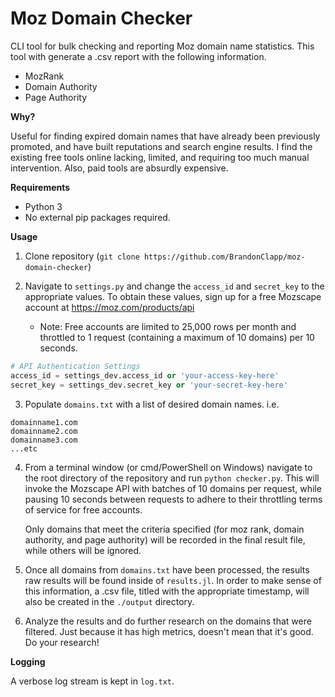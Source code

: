 # Moz Domain Checker
CLI tool for bulk checking and reporting Moz domain name statistics. This tool with generate a .csv report with the following information.
- MozRank
- Domain Authority
- Page Authority

**Why?**

Useful for finding expired domain names that have already been previously promoted, and have built reputations and search engine results. I find the existing free tools online lacking, limited, and requiring too much manual intervention. Also, paid tools are absurdly expensive.

**Requirements**
- Python 3
- No external pip packages required.

**Usage**
1. Clone repository (`git clone https://github.com/BrandonClapp/moz-domain-checker`)

2. Navigate to `settings.py` and change the `access_id` and `secret_key` to the appropriate values. To obtain these values, sign up for a free Mozscape account at https://moz.com/products/api
    - Note: Free accounts are limited to 25,000 rows per month and throttled to 1 request (containing a maximum of 10 domains) per 10 seconds.
    
```python
# API Authentication Settings
access_id = settings_dev.access_id or 'your-access-key-here'
secret_key = settings_dev.secret_key or 'your-secret-key-here'
```
    
3. Populate `domains.txt` with a list of desired domain names. i.e.

```
domainname1.com
domainname2.com
domainname3.com
...etc
```

4. From a terminal window (or cmd/PowerShell on Windows) navigate to the root directory of the repository and run `python checker.py`. This will invoke the Mozscape API with batches of 10 domains per request, while pausing 10 seconds between requests to adhere to their throttling terms of service for free accounts.

    Only domains that meet the criteria specified (for moz rank, domain authority, and page authority) will be recorded in the final result file, while others will be ignored.

5. Once all domains from `domains.txt` have been processed, the results raw results will be found inside of `results.jl`. In order to make sense of this information, a .csv file, titled with the appropriate timestamp, will also be created in the `./output` directory.

6. Analyze the results and do further research on the domains that were filtered. Just because it has high metrics, doesn't mean that it's good. Do your research!

**Logging**

A verbose log stream is kept in `log.txt`.

